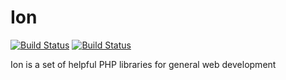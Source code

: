 # Ion

[![Build Status](https://travis-ci.org/timw4mail/ion.svg?branch=master)](https://travis-ci.org/timw4mail/ion)
[![Build Status](https://jenkins.timshomepage.net/buildStatus/icon?job=Gitea%20-%20aviat/ion/master)](https://jenkins.timshomepage.net/job/Gitea%20-%20aviat/ion/master)

Ion is a set of helpful PHP libraries for general web development